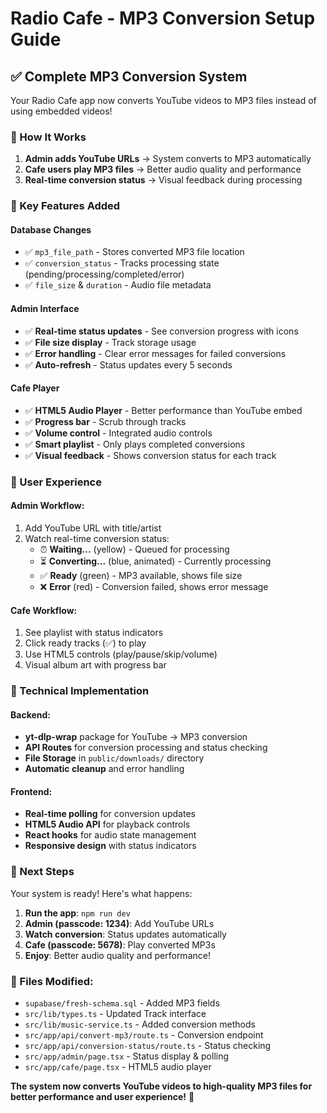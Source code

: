 # Radio Cafe - MP3 Conversion Setup Guide

## ✅ **Complete MP3 Conversion System**

Your Radio Cafe app now converts YouTube videos to MP3 files instead of using embedded videos!

### **🎵 How It Works**

1. **Admin adds YouTube URLs** → System converts to MP3 automatically
2. **Cafe users play MP3 files** → Better audio quality and performance
3. **Real-time conversion status** → Visual feedback during processing

### **🚀 Key Features Added**

#### **Database Changes**
- ✅ `mp3_file_path` - Stores converted MP3 file location
- ✅ `conversion_status` - Tracks processing state (pending/processing/completed/error)
- ✅ `file_size` & `duration` - Audio file metadata

#### **Admin Interface** 
- ✅ **Real-time status updates** - See conversion progress with icons
- ✅ **File size display** - Track storage usage  
- ✅ **Error handling** - Clear error messages for failed conversions
- ✅ **Auto-refresh** - Status updates every 5 seconds

#### **Cafe Player**
- ✅ **HTML5 Audio Player** - Better performance than YouTube embed
- ✅ **Progress bar** - Scrub through tracks
- ✅ **Volume control** - Integrated audio controls
- ✅ **Smart playlist** - Only plays completed conversions
- ✅ **Visual feedback** - Shows conversion status for each track

### **📱 User Experience**

#### **Admin Workflow:**
1. Add YouTube URL with title/artist
2. Watch real-time conversion status:
   - ⏰ **Waiting...** (yellow) - Queued for processing
   - ⏳ **Converting...** (blue, animated) - Currently processing  
   - ✅ **Ready** (green) - MP3 available, shows file size
   - ❌ **Error** (red) - Conversion failed, shows error message

#### **Cafe Workflow:**
1. See playlist with status indicators
2. Click ready tracks (✅) to play
3. Use HTML5 controls (play/pause/skip/volume)
4. Visual album art with progress bar

### **🔧 Technical Implementation**

#### **Backend:**
- **yt-dlp-wrap** package for YouTube → MP3 conversion
- **API Routes** for conversion processing and status checking
- **File Storage** in `public/downloads/` directory
- **Automatic cleanup** and error handling

#### **Frontend:**  
- **Real-time polling** for conversion updates
- **HTML5 Audio API** for playback controls
- **React hooks** for audio state management
- **Responsive design** with status indicators

### **🎯 Next Steps**

Your system is ready! Here's what happens:

1. **Run the app**: `npm run dev`
2. **Admin (passcode: 1234)**: Add YouTube URLs 
3. **Watch conversion**: Status updates automatically
4. **Cafe (passcode: 5678)**: Play converted MP3s
5. **Enjoy**: Better audio quality and performance!

### **📂 Files Modified:**
- `supabase/fresh-schema.sql` - Added MP3 fields
- `src/lib/types.ts` - Updated Track interface  
- `src/lib/music-service.ts` - Added conversion methods
- `src/app/api/convert-mp3/route.ts` - Conversion endpoint
- `src/app/api/conversion-status/route.ts` - Status checking
- `src/app/admin/page.tsx` - Status display & polling
- `src/app/cafe/page.tsx` - HTML5 audio player

**The system now converts YouTube videos to high-quality MP3 files for better performance and user experience!** 🎉
